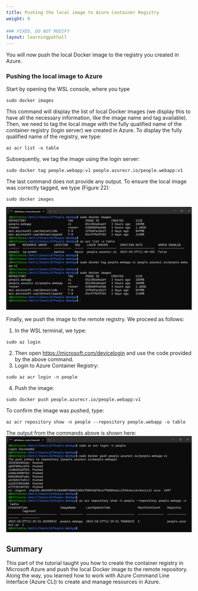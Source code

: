 ```yaml
---
title: Pushing the local image to Azure Container Registry
weight: 9

### FIXED, DO NOT MODIFY
layout: learningpathall
---
```


You will now push the local Docker image to the registry you created in Azure.

### Pushing the local image to Azure
Start by opening the WSL console, where you type

```console
sudo docker images
```

This command will display the list of local Docker images (we display this to have all the necessary information, like the image name and tag available). Then, we need to tag the local image with the fully qualified name of the container registry (login server) we created in Azure. To display the fully qualified name of the registry, we type:

```console
az acr list -o table
```

Subsequently, we tag the image using the login server:
```console
sudo docker tag people.webapp:v1 people.azurecr.io/people.webapp:v1
```

The last command does not provide any output. To ensure the local image was correctly tagged, we type (Figure 22):
```console
sudo docker images
```

![command prompt#left](figures/22.png "Figure 22. Tagging a local Docker image")

Finally, we push the image to the remote registry. We proceed as follows:
1.	In the WSL terminal, we type:
```console
sudo az login
```
2.	Then open https://microsoft.com/devicelogin and use the code provided by the above command.
3.	Login to Azure Container Registry:
```console
sudo az acr login -n people
```
4.	Push the image:
```console
sudo docker push people.azurecr.io/people.webapp:v1
```

To confirm the image was pushed, type:
```console
az acr repository show -n people --repository people.webapp -o table
```

The output from the commands above is shown here:
![command prompt#left](figures/23.png "Figure 23. Pushing a Docker image to the Azure Container Registry")

## Summary
This part of the tutorial taught you how to create the container registry in Microsoft Azure and push the local Docker image to the remote repository. Along the way, you learned how to work with Azure Command Line Interface (Azure CLI) to create and manage resources in Azure. 
